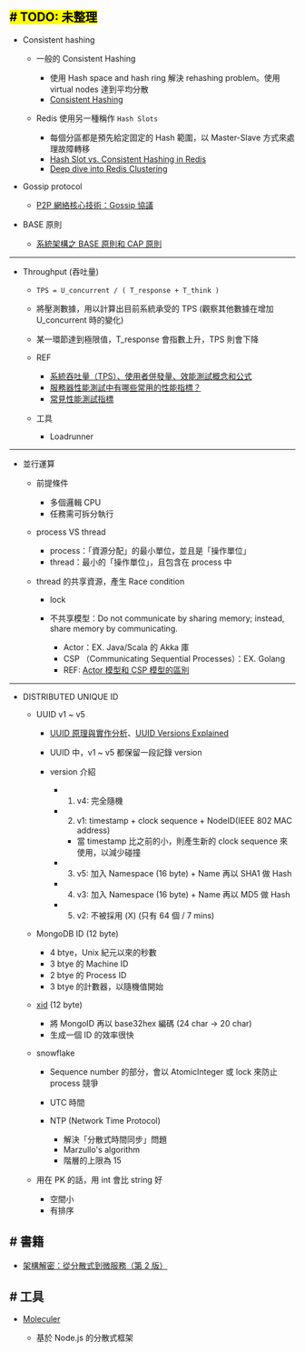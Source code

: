 ##### <!-- 收起 -->

<!----------- ref start ----------->

[xid]: https://github.com/rs/xid
[UUID Versions Explained]: https://www.uuidtools.com/uuid-versions-explained
[UUID 原理與實作分析]: https://yuanchieh.page/posts/2020/2020-12-01-uuid-%E5%8E%9F%E7%90%86%E8%88%87%E5%AF%A6%E4%BD%9C%E5%88%86%E6%9E%90-%E8%A9%B2%E5%A6%82%E4%BD%95%E6%8C%91%E9%81%B8%E9%81%A9%E5%90%88%E7%9A%84-uuid-%E7%89%88%E6%9C%AC/
[Actor 模型和 CSP 模型的區別]: https://www.jdon.com/concurrent/actor-csp.html
[系統吞吐量（TPS）、使用者併發量、效能測試概念和公式]: https://www.796t.com/content/1542356104.html
[服務器性能測試中有哪些常用的性能指標？]: https://www.zhihu.com/question/50176445/answer/119975361
[常見性能測試指標]: https://zhuanlan.zhihu.com/p/38253500
[Moleculer]: https://moleculer.services/docs/0.14/balancing.html#Sharding-strategy
[Consistent Hashing]: https://tom-e-white.com/2007/11/consistent-hashing.html
[系統架構之 BASE 原則和 CAP 原則]: https://zhuanlan.zhihu.com/p/386699641
[P2P 網絡核心技術：Gossip 協議]: https://zhuanlan.zhihu.com/p/41228196
[Hash Slot vs. Consistent Hashing in Redis]: https://severalnines.com/blog/hash-slot-vs-consistent-hashing-redis/
[架構解密：從分散式到微服務（第 2 版）]: https://www.books.com.tw/products/CN11716142?loc=P_0001_085
[Deep dive into Redis Clustering]: https://medium.com/@pubuduboteju95/deep-dive-into-redis-clustering-1d71484578a9

<!------------ ref end ------------>

## <mark># TODO: 未整理</mark>

- Consistent hashing

  - 一般的 Consistent Hashing

    - 使用 Hash space and hash ring 解決 rehashing problem。使用 virtual nodes 達到平均分散
    - [Consistent Hashing]

  - Redis 使用另一種稱作 `Hash Slots`

    - 每個分區都是預先給定固定的 Hash 範圍，以 Master-Slave 方式來處理故障轉移
    - [Hash Slot vs. Consistent Hashing in Redis]
    - [Deep dive into Redis Clustering]

- Gossip protocol

  - [P2P 網絡核心技術：Gossip 協議]

- BASE 原則

  - [系統架構之 BASE 原則和 CAP 原則]

---

- Throughput (吞吐量)

  - `TPS = U_concurrent / ( T_response + T_think )`
  - 將壓測數據，用以計算出目前系統承受的 TPS (觀察其他數據在增加 U_concurrent 時的變化)
  - 某一環節達到極限值，T_response 會指數上升，TPS 則會下降

  - REF

    - [系統吞吐量（TPS）、使用者併發量、效能測試概念和公式]
    - [服務器性能測試中有哪些常用的性能指標？]
    - [常見性能測試指標]

  - 工具

    - Loadrunner

---

- 並行運算

  - 前提條件

    - 多個邏輯 CPU
    - 任務需可拆分執行

  - process VS thread

    - process：「資源分配」的最小單位，並且是「操作單位」
    - thread：最小的「操作單位」，且包含在 process 中

  - thread 的共享資源，產生 Race condition

    - lock
    - 不共享模型：Do not communicate by sharing memory; instead, share memory by communicating.

      - Actor：EX. Java/Scala 的 Akka 庫
      - CSP （Communicating Sequential Processes）：EX. Golang
      - REF: [Actor 模型和 CSP 模型的區別]

---

- DISTRIBUTED UNIQUE ID

  - UUID v1 ~ v5

    - [UUID 原理與實作分析]、[UUID Versions Explained]

    - UUID 中，v1 ~ v5 都保留一段記錄 version

    - version 介紹

      - 1. v4: 完全隨機
      - 2. v1: timestamp + clock sequence + NodeID(IEEE 802 MAC address)

        - 當 timestamp 比之前的小，則產生新的 clock sequence 來使用，以減少碰撞

      - 3. v5: 加入 Namespace (16 byte) + Name 再以 SHA1 做 Hash
      - 4. v3: 加入 Namespace (16 byte) + Name 再以 MD5 做 Hash
      - 5. v2: 不被採用 (X) (只有 64 個 / 7 mins)

  - MongoDB ID (12 byte)

    - 4 btye，Unix 紀元以來的秒數
    - 3 btye 的 Machine ID
    - 2 btye 的 Process ID
    - 3 btye 的計數器，以隨機值開始

  - [xid] (12 byte)

    - 將 MongoID 再以 base32hex 編碼 (24 char -> 20 char)
    - 生成一個 ID 的效率很快

  - snowflake

    - Sequence number 的部分，會以 AtomicInteger 或 lock 來防止 process 競爭

    - UTC 時間

    - NTP (Network Time Protocol)

      - 解決「分散式時間同步」問題
      - Marzullo's algorithm
      - 階層的上限為 15

  - 用在 PK 的話，用 int 會比 string 好

    - 空間小
    - 有排序

## # 書籍

- [架構解密：從分散式到微服務（第 2 版）]

## # 工具

- [Moleculer]

  - 基於 Node.js 的分散式框架
